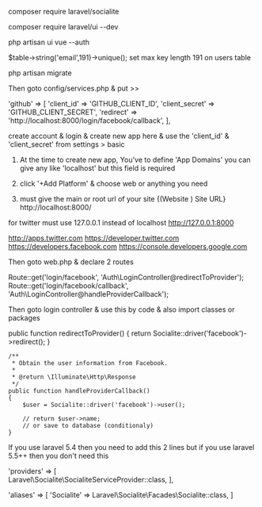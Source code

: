 composer require laravel/socialite

composer require laravel/ui --dev

php artisan ui vue --auth

$table->string('email',191)->unique();
 set max key length 191 on users table

php artisan migrate

Then goto config/services.php & put >>

'github' => [
    'client_id' => 'GITHUB_CLIENT_ID',
    'client_secret' => 'GITHUB_CLIENT_SECRET',
    'redirect' => 'http://localhost:8000/login/facebook/callback',
],

create account & login & create new app here & use the 'client_id' & 'client_secret' from settings > basic

01. At the time to create new app, You've to define  'App Domains' you can give any like 'localhost' but this field is required

02. click '+Add Platform' & choose web or anything you need

03. must give the main or root url of your site {(Website ) Site URL} http://localhost:8000/

for twitter must use 127.0.0.1 instead of localhost 
http://127.0.0.1:8000

http://apps.twitter.com
https://developer.twitter.com
https://developers.facebook.com
https://console.developers.google.com

Then goto web.php & declare 2 routes

Route::get('login/facebook', 'Auth\LoginController@redirectToProvider');
Route::get('login/facebook/callback', 'Auth\LoginController@handleProviderCallback');

Then goto login controller & use this by code & also import classes or packages

public function redirectToProvider()
    {
        return Socialite::driver('facebook')->redirect();
    }

    /**
     * Obtain the user information from Facebook.
     *
     * @return \Illuminate\Http\Response
     */
    public function handleProviderCallback()
    {
        $user = Socialite::driver('facebook')->user();

        // return $user->name;
        // or save to database (conditionaly)
    }

If you use laravel 5.4 then you need to add this 2 lines but if you use laravel 5.5++ then you don't need this

'providers' => [    
Laravel\Socialite\SocialiteServiceProvider::class,
],

'aliases' => [
    'Socialite' => Laravel\Socialite\Facades\Socialite::class,
    ]